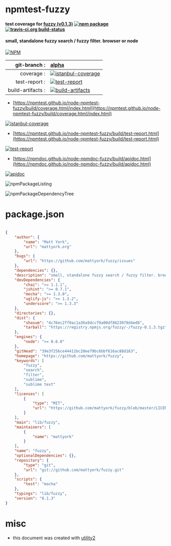 # npmtest-fuzzy

#### test coverage for  [fuzzy (v0.1.3)](https://github.com/mattyork/fuzzy)  [![npm package](https://img.shields.io/npm/v/npmtest-fuzzy.svg?style=flat-square)](https://www.npmjs.org/package/npmtest-fuzzy) [![travis-ci.org build-status](https://api.travis-ci.org/npmtest/node-npmtest-fuzzy.svg)](https://travis-ci.org/npmtest/node-npmtest-fuzzy)

#### small, standalone fuzzy search / fuzzy filter. browser or node

[![NPM](https://nodei.co/npm/fuzzy.png?downloads=true&downloadRank=true&stars=true)](https://www.npmjs.com/package/fuzzy)

| git-branch : | [alpha](https://github.com/npmtest/node-npmtest-fuzzy/tree/alpha)|
|--:|:--|
| coverage : | [![istanbul-coverage](https://npmtest.github.io/node-npmtest-fuzzy/build/coverage.badge.svg)](https://npmtest.github.io/node-npmtest-fuzzy/build/coverage.html/index.html)|
| test-report : | [![test-report](https://npmtest.github.io/node-npmtest-fuzzy/build/test-report.badge.svg)](https://npmtest.github.io/node-npmtest-fuzzy/build/test-report.html)|
| build-artifacts : | [![build-artifacts](https://npmtest.github.io/node-npmtest-fuzzy/glyphicons_144_folder_open.png)](https://github.com/npmtest/node-npmtest-fuzzy/tree/gh-pages/build)|

- [https://npmtest.github.io/node-npmtest-fuzzy/build/coverage.html/index.html](https://npmtest.github.io/node-npmtest-fuzzy/build/coverage.html/index.html)

[![istanbul-coverage](https://npmtest.github.io/node-npmtest-fuzzy/build/screenCapture.buildCi.browser.%252Ftmp%252Fbuild%252Fcoverage.lib.html.png)](https://npmtest.github.io/node-npmtest-fuzzy/build/coverage.html/index.html)

- [https://npmtest.github.io/node-npmtest-fuzzy/build/test-report.html](https://npmtest.github.io/node-npmtest-fuzzy/build/test-report.html)

[![test-report](https://npmtest.github.io/node-npmtest-fuzzy/build/screenCapture.buildCi.browser.%252Ftmp%252Fbuild%252Ftest-report.html.png)](https://npmtest.github.io/node-npmtest-fuzzy/build/test-report.html)

- [https://npmdoc.github.io/node-npmdoc-fuzzy/build/apidoc.html](https://npmdoc.github.io/node-npmdoc-fuzzy/build/apidoc.html)

[![apidoc](https://npmdoc.github.io/node-npmdoc-fuzzy/build/screenCapture.buildCi.browser.%252Ftmp%252Fbuild%252Fapidoc.html.png)](https://npmdoc.github.io/node-npmdoc-fuzzy/build/apidoc.html)

![npmPackageListing](https://npmtest.github.io/node-npmtest-fuzzy/build/screenCapture.npmPackageListing.svg)

![npmPackageDependencyTree](https://npmtest.github.io/node-npmtest-fuzzy/build/screenCapture.npmPackageDependencyTree.svg)



# package.json

```json

{
    "author": {
        "name": "Matt York",
        "url": "mattyork.org"
    },
    "bugs": {
        "url": "https://github.com/mattyork/fuzzy/issues"
    },
    "dependencies": {},
    "description": "small, standalone fuzzy search / fuzzy filter. browser or node",
    "devDependencies": {
        "chai": ">= 1.1.1",
        "jshint": ">= 0.7.1",
        "mocha": ">= 1.3.0",
        "uglify-js": ">= 1.3.2",
        "underscore": ">= 1.3.3"
    },
    "directories": {},
    "dist": {
        "shasum": "4c76ec2ff0ac1a36a9dccf9a00df8623078d4ed8",
        "tarball": "https://registry.npmjs.org/fuzzy/-/fuzzy-0.1.3.tgz"
    },
    "engines": {
        "node": ">= 0.6.0"
    },
    "gitHead": "39e3f256ce44411bc20ee79bc6bbf616ac88d163",
    "homepage": "https://github.com/mattyork/fuzzy",
    "keywords": [
        "fuzzy",
        "search",
        "filter",
        "sublime",
        "sublime text"
    ],
    "licenses": [
        {
            "type": "MIT",
            "url": "https://github.com/mattyork/fuzzy/blob/master/LICENSE-MIT"
        }
    ],
    "main": "lib/fuzzy",
    "maintainers": [
        {
            "name": "mattyork"
        }
    ],
    "name": "fuzzy",
    "optionalDependencies": {},
    "repository": {
        "type": "git",
        "url": "git://github.com/mattyork/fuzzy.git"
    },
    "scripts": {
        "test": "mocha"
    },
    "typings": "lib/fuzzy",
    "version": "0.1.3"
}
```



# misc
- this document was created with [utility2](https://github.com/kaizhu256/node-utility2)
